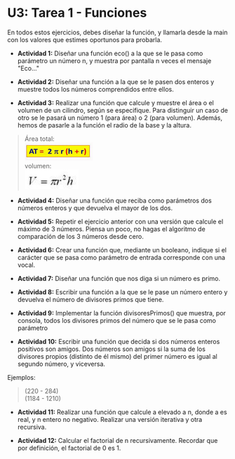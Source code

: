 # U3: Tarea 1 - Funciones

En todos estos ejercicios, debes diseñar la función, y llamarla desde la main con los valores que estimes oportunos para probarla.

* **Actividad 1:** Diseñar una función eco() a la que se le pasa como parámetro un número n, y muestra por pantalla n veces el mensaje "Eco..."

* **Actividad 2:** Diseñar una  función a la que se le pasen dos enteros y muestre todos los números comprendidos entre ellos.

* **Actividad 3:** Realizar una función que calcule y muestre el área o el volumen de un cilindro, según se especifique. Para distinguir un caso de otro se le pasará un número 1 (para área) o 2 (para volumen). Además, hemos de pasarle a la función el radio de la base y la altura.

>Área total:<br>
>![Área Cilindro](../../U2.Programacion_estudiada_en_Java/img/AreaCilindro.png)<br>
volumen:<br>
>![Área Cilindro](../../U2.Programacion_estudiada_en_Java/img/VolumenCilindro.png)

* **Actividad 4:** Diseñar una función que reciba como parámetros dos números enteros y que devuelva el mayor de los dos.

* **Actividad 5:** Repetir el ejercicio anterior con una versión que calcule el máximo de 3 números. Piensa un poco, no hagas el algoritmo de comparación de los 3 números desde cero.

* **Actividad 6:** Crear una función que, mediante un booleano, indique si el carácter que se pasa como parámetro de entrada corresponde con una vocal.

* **Actividad 7:** Diseñar una función que nos diga si un número es primo.

* **Actividad 8:** Escribir una función a la que se le pase un número entero y devuelva el número de divisores primos que tiene.

* **Actividad 9:** Implementar la función divisoresPrimos() que muestra, por consola, todos los divisores primos del número que se le pasa como parámetro

* **Actividad 10:** Escribir una función que decida si dos números enteros positivos son amigos. Dos números son amigos si la suma de los divisores propios (distinto de él mismo) del primer número es igual al segundo número, y viceversa. 

Ejemplos: 

>(220 - 284)<br>
>(1184 - 1210)

* **Actividad 11:** Realizar una función que calcule a elevado a n, donde a es real, y n entero no negativo. Realizar una versión iterativa y otra recursiva.

* **Actividad 12:** Calcular el factorial de n recursivamente. Recordar que por definición, el factorial de 0 es 1.